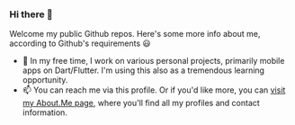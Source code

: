 ### Hi there 👋 ###

Welcome my public Github repos. Here's some more info about me, according to Github's requirements 😃

- 🔭 In my free time, I work on various personal projects, primarily mobile apps on Dart/Flutter. I'm using this also as a tremendous learning opportunity.
- 📫 You can reach me via this profile. Or if you'd like more, you can [visit my About.Me page](https://about.me/donangel/), where you'll find all my profiles and contact information.

<!--
**donangel/donangel** is a ✨ _special_ ✨ repository because its `README.md` (this file) appears on your GitHub profile.

Here are some ideas to get you started:

- 🔭 I'm currently working on ...
- 🌱 I'm currently learning ...
- 👯 I'm looking to collaborate on ...
- 🤔 I'm looking for help with ...
- 💬 Ask me about ...
- 📫 How to reach me: ...
- 😄 Pronouns: ...
- ⚡ Fun fact: ...
-->
